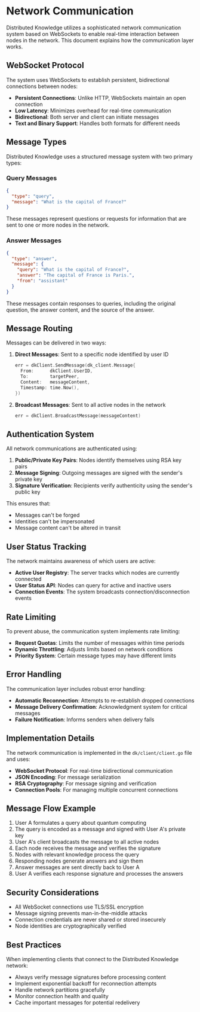 # Network Communication

Distributed Knowledge utilizes a sophisticated network communication system based on WebSockets to enable real-time interaction between nodes in the network. This document explains how the communication layer works.

## WebSocket Protocol

The system uses WebSockets to establish persistent, bidirectional connections between nodes:

- **Persistent Connections**: Unlike HTTP, WebSockets maintain an open connection
- **Low Latency**: Minimizes overhead for real-time communication
- **Bidirectional**: Both server and client can initiate messages
- **Text and Binary Support**: Handles both formats for different needs

## Message Types

Distributed Knowledge uses a structured message system with two primary types:

### Query Messages

```json
{
  "type": "query",
  "message": "What is the capital of France?"
}
```

These messages represent questions or requests for information that are sent to one or more nodes in the network.

### Answer Messages

```json
{
  "type": "answer",
  "message": {
    "query": "What is the capital of France?",
    "answer": "The capital of France is Paris.",
    "from": "assistant"
  }
}
```

These messages contain responses to queries, including the original question, the answer content, and the source of the answer.

## Message Routing

Messages can be delivered in two ways:

1. **Direct Messages**: Sent to a specific node identified by user ID
   ```go
   err = dkClient.SendMessage(dk_client.Message{
     From:      dkClient.UserID,
     To:        targetPeer,
     Content:   messageContent,
     Timestamp: time.Now(),
   })
   ```

2. **Broadcast Messages**: Sent to all active nodes in the network
   ```go
   err = dkClient.BroadcastMessage(messageContent)
   ```

## Authentication System

All network communications are authenticated using:

1. **Public/Private Key Pairs**: Nodes identify themselves using RSA key pairs
2. **Message Signing**: Outgoing messages are signed with the sender's private key
3. **Signature Verification**: Recipients verify authenticity using the sender's public key

This ensures that:
- Messages can't be forged
- Identities can't be impersonated
- Message content can't be altered in transit

## User Status Tracking

The network maintains awareness of which users are active:

- **Active User Registry**: The server tracks which nodes are currently connected
- **User Status API**: Nodes can query for active and inactive users
- **Connection Events**: The system broadcasts connection/disconnection events

## Rate Limiting

To prevent abuse, the communication system implements rate limiting:

- **Request Quotas**: Limits the number of messages within time periods
- **Dynamic Throttling**: Adjusts limits based on network conditions
- **Priority System**: Certain message types may have different limits

## Error Handling

The communication layer includes robust error handling:

- **Automatic Reconnection**: Attempts to re-establish dropped connections
- **Message Delivery Confirmation**: Acknowledgment system for critical messages
- **Failure Notification**: Informs senders when delivery fails

## Implementation Details

The network communication is implemented in the `dk/client/client.go` file and uses:

- **WebSocket Protocol**: For real-time bidirectional communication
- **JSON Encoding**: For message serialization
- **RSA Cryptography**: For message signing and verification
- **Connection Pools**: For managing multiple concurrent connections

## Message Flow Example

1. User A formulates a query about quantum computing
2. The query is encoded as a message and signed with User A's private key
3. User A's client broadcasts the message to all active nodes
4. Each node receives the message and verifies the signature
5. Nodes with relevant knowledge process the query
6. Responding nodes generate answers and sign them
7. Answer messages are sent directly back to User A
8. User A verifies each response signature and processes the answers

## Security Considerations

- All WebSocket connections use TLS/SSL encryption
- Message signing prevents man-in-the-middle attacks
- Connection credentials are never shared or stored insecurely
- Node identities are cryptographically verified

## Best Practices

When implementing clients that connect to the Distributed Knowledge network:

- Always verify message signatures before processing content
- Implement exponential backoff for reconnection attempts
- Handle network partitions gracefully
- Monitor connection health and quality
- Cache important messages for potential redelivery